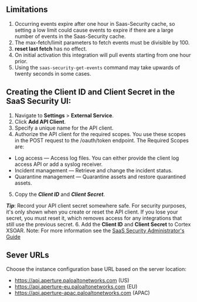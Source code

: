 
## Limitations
1) Occurring events expire after one hour in Saas-Security cache, so setting a low limit could cause events to expire if there are a large number of events in the Saas-Security cache.
2) The max-fetch/limit parameters to fetch events must be divisible by 100.
3) **reset last fetch** has no effect.
4) On initial activation this integration will pull events starting from one hour prior.
5) Using the ```saas-security-get-events``` command may take upwards of twenty seconds in some cases.


Creating the Client ID and Client Secret in the SaaS Security UI:
---

1. Navigate to **Settings** > **External Service**.
2. Click **Add API Client**.
3. Specify a unique name for the API client.
4. Authorize the API client for the required scopes. You use these scopes in the POST request to the /oauth/token endpoint. The Required Scopes are:
- Log access — Access log files. You can either provide the client log access API or add a syslog receiver.
- Incident management — Retrieve and change the incident status.
- Quarantine management — Quarantine assets and restore quarantined assets.
5. Copy the ***Client ID*** and ***Client Secret***.

***Tip***: Record your API client secret somewhere safe. For security purposes, it's only shown when you create or reset the API client. If you lose your secret, you must reset it, which removes access for any integrations that still use the previous secret.
6. Add the **Client ID** and **Client Secret** to Cortex XSOAR.
Note: For more information see the [SaaS Security Administrator's Guide](https://docs.paloaltonetworks.com/saas-security/saas-security-admin/saas-security-api/syslog-and-api-integration/api-client-integration/add-your-api-client-app)

Sever URLs
---
Choose the instance configuration base URL based on the server location:
- https://api.aperture.paloaltonetworks.com (US)
- https://api.aperture-eu.paloaltonetworks.com (EU)
- https://api.aperture-apac.paloaltonetworks.com (APAC)